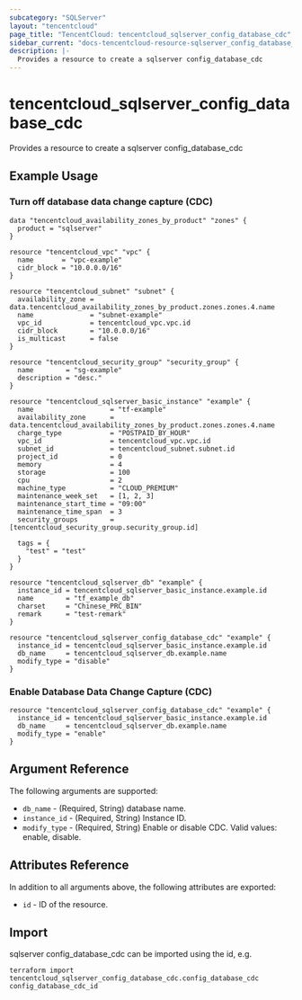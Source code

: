 ```yaml
---
subcategory: "SQLServer"
layout: "tencentcloud"
page_title: "TencentCloud: tencentcloud_sqlserver_config_database_cdc"
sidebar_current: "docs-tencentcloud-resource-sqlserver_config_database_cdc"
description: |-
  Provides a resource to create a sqlserver config_database_cdc
---
```


# tencentcloud_sqlserver_config_database_cdc

Provides a resource to create a sqlserver config_database_cdc

## Example Usage

### Turn off database data change capture (CDC)

```hcl
data "tencentcloud_availability_zones_by_product" "zones" {
  product = "sqlserver"
}

resource "tencentcloud_vpc" "vpc" {
  name       = "vpc-example"
  cidr_block = "10.0.0.0/16"
}

resource "tencentcloud_subnet" "subnet" {
  availability_zone = data.tencentcloud_availability_zones_by_product.zones.zones.4.name
  name              = "subnet-example"
  vpc_id            = tencentcloud_vpc.vpc.id
  cidr_block        = "10.0.0.0/16"
  is_multicast      = false
}

resource "tencentcloud_security_group" "security_group" {
  name        = "sg-example"
  description = "desc."
}

resource "tencentcloud_sqlserver_basic_instance" "example" {
  name                   = "tf-example"
  availability_zone      = data.tencentcloud_availability_zones_by_product.zones.zones.4.name
  charge_type            = "POSTPAID_BY_HOUR"
  vpc_id                 = tencentcloud_vpc.vpc.id
  subnet_id              = tencentcloud_subnet.subnet.id
  project_id             = 0
  memory                 = 4
  storage                = 100
  cpu                    = 2
  machine_type           = "CLOUD_PREMIUM"
  maintenance_week_set   = [1, 2, 3]
  maintenance_start_time = "09:00"
  maintenance_time_span  = 3
  security_groups        = [tencentcloud_security_group.security_group.id]

  tags = {
    "test" = "test"
  }
}

resource "tencentcloud_sqlserver_db" "example" {
  instance_id = tencentcloud_sqlserver_basic_instance.example.id
  name        = "tf_example_db"
  charset     = "Chinese_PRC_BIN"
  remark      = "test-remark"
}

resource "tencentcloud_sqlserver_config_database_cdc" "example" {
  instance_id = tencentcloud_sqlserver_basic_instance.example.id
  db_name     = tencentcloud_sqlserver_db.example.name
  modify_type = "disable"
}
```

### Enable Database Data Change Capture (CDC)

```hcl
resource "tencentcloud_sqlserver_config_database_cdc" "example" {
  instance_id = tencentcloud_sqlserver_basic_instance.example.id
  db_name     = tencentcloud_sqlserver_db.example.name
  modify_type = "enable"
}
```

## Argument Reference

The following arguments are supported:

* `db_name` - (Required, String) database name.
* `instance_id` - (Required, String) Instance ID.
* `modify_type` - (Required, String) Enable or disable CDC. Valid values: enable, disable.

## Attributes Reference

In addition to all arguments above, the following attributes are exported:

* `id` - ID of the resource.



## Import

sqlserver config_database_cdc can be imported using the id, e.g.

```
terraform import tencentcloud_sqlserver_config_database_cdc.config_database_cdc config_database_cdc_id
```

